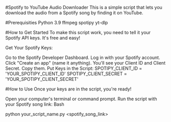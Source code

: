 #Spotify to YouTube Audio Downloader
This is a simple script that lets you download the audio from a Spotify song by finding it on YouTube.

#Prerequisities
Python 3.9
ffmpeg
spotipy
yt-dlp

#How to Get Started
To make this script work, you need to tell it your Spotify API keys. It's free and easy!

Get Your Spotify Keys:

Go to the Spotify Developer Dashboard.
Log in with your Spotify account.
Click "Create an app" (name it anything).
You'll see your Client ID and Client Secret. Copy them.
Put Keys in the Script:
SPOTIPY_CLIENT_ID = 'YOUR_SPOTIPY_CLIENT_ID'
SPOTIPY_CLIENT_SECRET = 'YOUR_SPOTIPY_CLIENT_SECRET'

#How to Use
Once your keys are in the script, you're ready!

Open your computer's terminal or command prompt.
Run the script with your Spotify song link:
Bash

python your_script_name.py <spotify_song_link>
